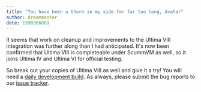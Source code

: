 ```yaml
---
title: "You have been a thorn in my side for far too long, Avatar"
author: dreammaster
date: 1590366069
---
```


It seems that work on cleanup and improvements to the Ultima VIII integration was further along than I had anticipated. It's now been confirmed that Ultima VIII is completeable under ScummVM as well, so it joins Ultima IV and Ultima VI for official testing.

So break out your copies of Ultima VIII as well and give it a try! You will need a [daily development build](https://buildbot.scummvm.org/#/snapshots). As always, please submit the bug reports to our [issue tracker](https://bugs.scummvm.org/).
